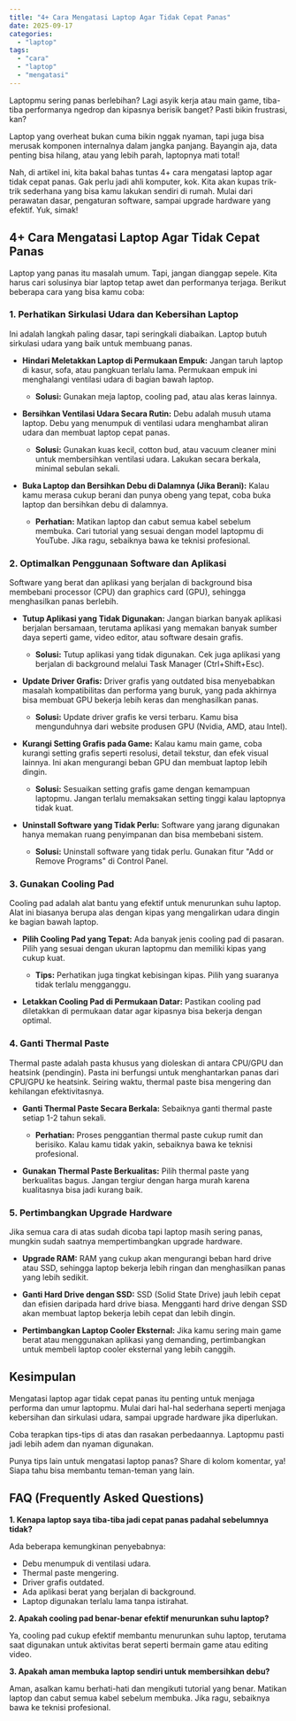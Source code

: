 ```yaml
---
title: "4+ Cara Mengatasi Laptop Agar Tidak Cepat Panas"
date: 2025-09-17
categories: 
  - "laptop"
tags: 
  - "cara"
  - "laptop"
  - "mengatasi"
---
```


Laptopmu sering panas berlebihan? Lagi asyik kerja atau main game, tiba-tiba performanya ngedrop dan kipasnya berisik banget? Pasti bikin frustrasi, kan?

Laptop yang overheat bukan cuma bikin nggak nyaman, tapi juga bisa merusak komponen internalnya dalam jangka panjang. Bayangin aja, data penting bisa hilang, atau yang lebih parah, laptopnya mati total!

Nah, di artikel ini, kita bakal bahas tuntas 4+ cara mengatasi laptop agar tidak cepat panas. Gak perlu jadi ahli komputer, kok. Kita akan kupas trik-trik sederhana yang bisa kamu lakukan sendiri di rumah. Mulai dari perawatan dasar, pengaturan software, sampai upgrade hardware yang efektif. Yuk, simak!

## 4+ Cara Mengatasi Laptop Agar Tidak Cepat Panas

Laptop yang panas itu masalah umum. Tapi, jangan dianggap sepele. Kita harus cari solusinya biar laptop tetap awet dan performanya terjaga. Berikut beberapa cara yang bisa kamu coba:

### 1\. Perhatikan Sirkulasi Udara dan Kebersihan Laptop

Ini adalah langkah paling dasar, tapi seringkali diabaikan. Laptop butuh sirkulasi udara yang baik untuk membuang panas.

- **Hindari Meletakkan Laptop di Permukaan Empuk:** Jangan taruh laptop di kasur, sofa, atau pangkuan terlalu lama. Permukaan empuk ini menghalangi ventilasi udara di bagian bawah laptop.
    
    - **Solusi:** Gunakan meja laptop, cooling pad, atau alas keras lainnya.
- **Bersihkan Ventilasi Udara Secara Rutin:** Debu adalah musuh utama laptop. Debu yang menumpuk di ventilasi udara menghambat aliran udara dan membuat laptop cepat panas.
    
    - **Solusi:** Gunakan kuas kecil, cotton bud, atau vacuum cleaner mini untuk membersihkan ventilasi udara. Lakukan secara berkala, minimal sebulan sekali.
- **Buka Laptop dan Bersihkan Debu di Dalamnya (Jika Berani):** Kalau kamu merasa cukup berani dan punya obeng yang tepat, coba buka laptop dan bersihkan debu di dalamnya.
    
    - **Perhatian:** Matikan laptop dan cabut semua kabel sebelum membuka. Cari tutorial yang sesuai dengan model laptopmu di YouTube. Jika ragu, sebaiknya bawa ke teknisi profesional.

### 2\. Optimalkan Penggunaan Software dan Aplikasi

Software yang berat dan aplikasi yang berjalan di background bisa membebani processor (CPU) dan graphics card (GPU), sehingga menghasilkan panas berlebih.

- **Tutup Aplikasi yang Tidak Digunakan:** Jangan biarkan banyak aplikasi berjalan bersamaan, terutama aplikasi yang memakan banyak sumber daya seperti game, video editor, atau software desain grafis.
    
    - **Solusi:** Tutup aplikasi yang tidak digunakan. Cek juga aplikasi yang berjalan di background melalui Task Manager (Ctrl+Shift+Esc).
- **Update Driver Grafis:** Driver grafis yang outdated bisa menyebabkan masalah kompatibilitas dan performa yang buruk, yang pada akhirnya bisa membuat GPU bekerja lebih keras dan menghasilkan panas.
    
    - **Solusi:** Update driver grafis ke versi terbaru. Kamu bisa mengunduhnya dari website produsen GPU (Nvidia, AMD, atau Intel).
- **Kurangi Setting Grafis pada Game:** Kalau kamu main game, coba kurangi setting grafis seperti resolusi, detail tekstur, dan efek visual lainnya. Ini akan mengurangi beban GPU dan membuat laptop lebih dingin.
    
    - **Solusi:** Sesuaikan setting grafis game dengan kemampuan laptopmu. Jangan terlalu memaksakan setting tinggi kalau laptopnya tidak kuat.
- **Uninstall Software yang Tidak Perlu:** Software yang jarang digunakan hanya memakan ruang penyimpanan dan bisa membebani sistem.
    
    - **Solusi:** Uninstall software yang tidak perlu. Gunakan fitur "Add or Remove Programs" di Control Panel.

### 3\. Gunakan Cooling Pad

Cooling pad adalah alat bantu yang efektif untuk menurunkan suhu laptop. Alat ini biasanya berupa alas dengan kipas yang mengalirkan udara dingin ke bagian bawah laptop.

- **Pilih Cooling Pad yang Tepat:** Ada banyak jenis cooling pad di pasaran. Pilih yang sesuai dengan ukuran laptopmu dan memiliki kipas yang cukup kuat.
    
    - **Tips:** Perhatikan juga tingkat kebisingan kipas. Pilih yang suaranya tidak terlalu mengganggu.
- **Letakkan Cooling Pad di Permukaan Datar:** Pastikan cooling pad diletakkan di permukaan datar agar kipasnya bisa bekerja dengan optimal.
    

### 4\. Ganti Thermal Paste

Thermal paste adalah pasta khusus yang dioleskan di antara CPU/GPU dan heatsink (pendingin). Pasta ini berfungsi untuk menghantarkan panas dari CPU/GPU ke heatsink. Seiring waktu, thermal paste bisa mengering dan kehilangan efektivitasnya.

- **Ganti Thermal Paste Secara Berkala:** Sebaiknya ganti thermal paste setiap 1-2 tahun sekali.
    
    - **Perhatian:** Proses penggantian thermal paste cukup rumit dan berisiko. Kalau kamu tidak yakin, sebaiknya bawa ke teknisi profesional.
- **Gunakan Thermal Paste Berkualitas:** Pilih thermal paste yang berkualitas bagus. Jangan tergiur dengan harga murah karena kualitasnya bisa jadi kurang baik.
    

### 5\. Pertimbangkan Upgrade Hardware

Jika semua cara di atas sudah dicoba tapi laptop masih sering panas, mungkin sudah saatnya mempertimbangkan upgrade hardware.

- **Upgrade RAM:** RAM yang cukup akan mengurangi beban hard drive atau SSD, sehingga laptop bekerja lebih ringan dan menghasilkan panas yang lebih sedikit.
    
- **Ganti Hard Drive dengan SSD:** SSD (Solid State Drive) jauh lebih cepat dan efisien daripada hard drive biasa. Mengganti hard drive dengan SSD akan membuat laptop bekerja lebih cepat dan lebih dingin.
    
- **Pertimbangkan Laptop Cooler Eksternal:** Jika kamu sering main game berat atau menggunakan aplikasi yang demanding, pertimbangkan untuk membeli laptop cooler eksternal yang lebih canggih.
    

## Kesimpulan

Mengatasi laptop agar tidak cepat panas itu penting untuk menjaga performa dan umur laptopmu. Mulai dari hal-hal sederhana seperti menjaga kebersihan dan sirkulasi udara, sampai upgrade hardware jika diperlukan.

Coba terapkan tips-tips di atas dan rasakan perbedaannya. Laptopmu pasti jadi lebih adem dan nyaman digunakan.

Punya tips lain untuk mengatasi laptop panas? Share di kolom komentar, ya! Siapa tahu bisa membantu teman-teman yang lain.

## FAQ (Frequently Asked Questions)

**1\. Kenapa laptop saya tiba-tiba jadi cepat panas padahal sebelumnya tidak?**

Ada beberapa kemungkinan penyebabnya:

- Debu menumpuk di ventilasi udara.
- Thermal paste mengering.
- Driver grafis outdated.
- Ada aplikasi berat yang berjalan di background.
- Laptop digunakan terlalu lama tanpa istirahat.

**2\. Apakah cooling pad benar-benar efektif menurunkan suhu laptop?**

Ya, cooling pad cukup efektif membantu menurunkan suhu laptop, terutama saat digunakan untuk aktivitas berat seperti bermain game atau editing video.

**3\. Apakah aman membuka laptop sendiri untuk membersihkan debu?**

Aman, asalkan kamu berhati-hati dan mengikuti tutorial yang benar. Matikan laptop dan cabut semua kabel sebelum membuka. Jika ragu, sebaiknya bawa ke teknisi profesional.
